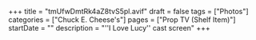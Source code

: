 +++
title = "tmUfwDmtRk4aZ8tvS5pl.avif"
draft = false
tags = ["Photos"]
categories = ["Chuck E. Cheese's"]
pages = ["Prop TV (Shelf Item)"]
startDate = ""
description = "''I Love Lucy'' cast screen"
+++
